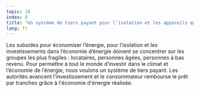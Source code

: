 ```yaml
---
topic: 18
index: 8
title: "Un système de tiers payant pour l’isolation et les appareils qui économisent l’énergie."
lang: fr
---
```

Les subsides pour économiser l’énergie, pour l’isolation et les
investissements dans l’économie d’énergie doivent se concentrer sur les
groupes les plus fragiles : locataires, personnes âgées, personnes à bas
revenu. Pour permettre à tout le monde d’investir dans le climat et l’économie
de l’énergie, nous voulons un système de tiers payant. Les autorités avancent
l’investissement et le consommateur rembourse le prêt par tranches grâce à
l'économie d'énergie réalisée.
